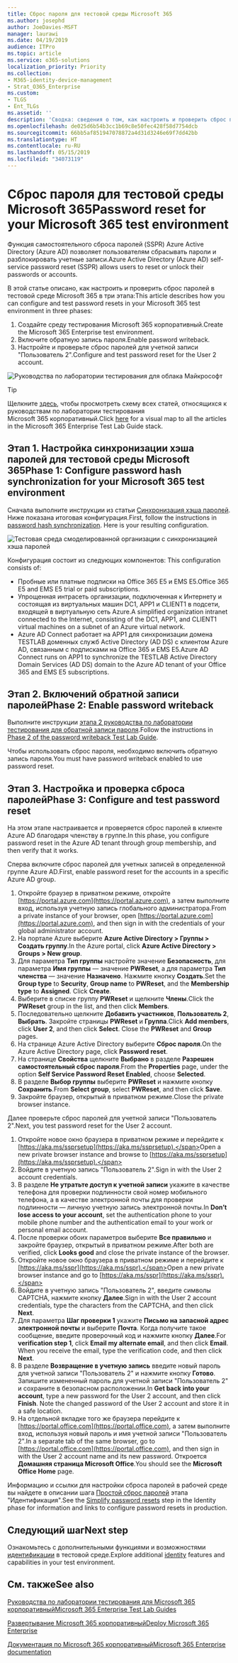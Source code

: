 ```yaml
---
title: Сброс пароля для тестовой среды Microsoft 365
ms.author: josephd
author: JoeDavies-MSFT
manager: laurawi
ms.date: 04/19/2019
audience: ITPro
ms.topic: article
ms.service: o365-solutions
localization_priority: Priority
ms.collection:
- M365-identity-device-management
- Strat_O365_Enterprise
ms.custom:
- TLGS
- Ent_TLGs
ms.assetid: ''
description: 'Сводка: сведения о том, как настроить и проверить сброс пароля для тестовой среды Microsoft 365.'
ms.openlocfilehash: de025d6b54b3cc1b69c8e50fec428f58d7754dcb
ms.sourcegitcommit: 66bb5af851947078872a4d31d3246e69f7dd42bb
ms.translationtype: HT
ms.contentlocale: ru-RU
ms.lasthandoff: 05/15/2019
ms.locfileid: "34073119"
---
```

# <a name="password-reset-for-your-microsoft-365-test-environment"></a><span data-ttu-id="004cf-103">Сброс пароля для тестовой среды Microsoft 365</span><span class="sxs-lookup"><span data-stu-id="004cf-103">Password reset for your Microsoft 365 test environment</span></span>

<span data-ttu-id="004cf-104">Функция самостоятельного сброса паролей (SSPR) Azure Active Directory (Azure AD) позволяет пользователям сбрасывать пароли и разблокировать учетные записи.</span><span class="sxs-lookup"><span data-stu-id="004cf-104">Azure Active Directory (Azure AD) self-service password reset (SSPR) allows users to reset or unlock their passwords or accounts.</span></span> 

<span data-ttu-id="004cf-105">В этой статье описано, как настроить и проверить сброс паролей в тестовой среде Microsoft 365 в три этапа:</span><span class="sxs-lookup"><span data-stu-id="004cf-105">This article describes how you can configure and test password resets in your Microsoft 365 test environment in three phases:</span></span>

1.  <span data-ttu-id="004cf-106">Создайте среду тестирования Microsoft 365 корпоративный.</span><span class="sxs-lookup"><span data-stu-id="004cf-106">Create the Microsoft 365 Enterprise test environment.</span></span>
2.  <span data-ttu-id="004cf-107">Включите обратную запись пароля.</span><span class="sxs-lookup"><span data-stu-id="004cf-107">Enable password writeback.</span></span>
3.  <span data-ttu-id="004cf-108">Настройте и проверьте сброс паролей для учетной записи "Пользователь 2".</span><span class="sxs-lookup"><span data-stu-id="004cf-108">Configure and test password reset for the User 2 account.</span></span>
    
![Руководства по лаборатории тестирования для облака Майкрософт](media/m365-enterprise-test-lab-guides/cloud-tlg-icon.png) 
    
> [!TIP]
> <span data-ttu-id="004cf-110">Щелкните [здесь](https://aka.ms/m365etlgstack), чтобы просмотреть схему всех статей, относящихся к руководствам по лаборатории тестирования Microsoft 365 корпоративный.</span><span class="sxs-lookup"><span data-stu-id="004cf-110">Click [here](https://aka.ms/m365etlgstack) for a visual map to all the articles in the Microsoft 365 Enterprise Test Lab Guide stack.</span></span>

## <a name="phase-1-configure-password-hash-synchronization-for-your-microsoft-365-test-environment"></a><span data-ttu-id="004cf-111">Этап 1. Настройка синхронизации хэша паролей для тестовой среды Microsoft 365</span><span class="sxs-lookup"><span data-stu-id="004cf-111">Phase 1: Configure password hash synchronization for your Microsoft 365 test environment</span></span>

<span data-ttu-id="004cf-p101">Сначала выполните инструкции из статьи [Синхронизация хэша паролей](password-hash-sync-m365-ent-test-environment.md). Ниже показана итоговая конфигурация.</span><span class="sxs-lookup"><span data-stu-id="004cf-p101">First, follow the instructions in [password hash synchronization](password-hash-sync-m365-ent-test-environment.md). Here is your resulting configuration.</span></span>
  
![Тестовая среда смоделированной организации с синхронизацией хэша паролей](media/pass-through-auth-m365-ent-test-environment/Phase1.png)
  
<span data-ttu-id="004cf-115">Конфигурация состоит из следующих компонентов: </span><span class="sxs-lookup"><span data-stu-id="004cf-115">This configuration consists of:</span></span> 
  
- <span data-ttu-id="004cf-116">Пробные или платные подписки на Office 365 E5 и EMS E5.</span><span class="sxs-lookup"><span data-stu-id="004cf-116">Office 365 E5 and EMS E5 trial or paid subscriptions.</span></span>
- <span data-ttu-id="004cf-117">Упрощенная интрасеть организации, подключенная к Интернету и состоящая из виртуальных машин DC1, APP1 и CLIENT1 в подсети, входящей в виртуальную сеть Azure.</span><span class="sxs-lookup"><span data-stu-id="004cf-117">A simplified organization intranet connected to the Internet, consisting of the DC1, APP1, and CLIENT1 virtual machines on a subnet of an Azure virtual network.</span></span> 
- <span data-ttu-id="004cf-118">Azure AD Connect работает на APP1 для синхронизации домена TESTLAB доменных служб Active Directory (AD DS) с клиентом Azure AD, связанным с подписками на Office 365 и EMS E5.</span><span class="sxs-lookup"><span data-stu-id="004cf-118">Azure AD Connect runs on APP1 to synchronize the TESTLAB Active Directory Domain Services (AD DS) domain to the Azure AD tenant of your Office 365 and EMS E5 subscriptions.</span></span>


## <a name="phase-2-enable-password-writeback"></a><span data-ttu-id="004cf-119">Этап 2. Включений обратной записи паролей</span><span class="sxs-lookup"><span data-stu-id="004cf-119">Phase 2: Enable password writeback</span></span>

<span data-ttu-id="004cf-120">Выполните инструкции [этапа 2 руководства по лаборатории тестирования для обратной записи пароля](password-writeback-m365-ent-test-environment.md#phase-2-enable-password-writeback-for-the-testlab-ad-ds-domain).</span><span class="sxs-lookup"><span data-stu-id="004cf-120">Follow the instructions in [Phase 2 of the password writeback Test Lab Guide](password-writeback-m365-ent-test-environment.md#phase-2-enable-password-writeback-for-the-testlab-ad-ds-domain).</span></span>

<span data-ttu-id="004cf-121">Чтобы использовать сброс пароля, необходимо включить обратную запись пароля.</span><span class="sxs-lookup"><span data-stu-id="004cf-121">You must have password writeback enabled to use password reset.</span></span>
  
## <a name="phase-3-configure-and-test-password-reset"></a><span data-ttu-id="004cf-122">Этап 3. Настройка и проверка сброса паролей</span><span class="sxs-lookup"><span data-stu-id="004cf-122">Phase 3: Configure and test password reset</span></span>

<span data-ttu-id="004cf-123">На этом этапе настраивается и проверяется сброс паролей в клиенте Azure AD благодаря членству в группе.</span><span class="sxs-lookup"><span data-stu-id="004cf-123">In this phase, you configure password reset in the Azure AD tenant through group membership, and then verify that it works.</span></span>

<span data-ttu-id="004cf-124">Сперва включите сброс паролей для учетных записей в определенной группе Azure AD.</span><span class="sxs-lookup"><span data-stu-id="004cf-124">First, enable password reset for the accounts in a specific Azure AD group.</span></span>

1. <span data-ttu-id="004cf-125">Откройте браузер в приватном режиме, откройте [https://portal.azure.com](https://portal.azure.com), а затем выполните вход, используя учетную запись глобального администратора.</span><span class="sxs-lookup"><span data-stu-id="004cf-125">From a private instance of your browser, open [https://portal.azure.com](https://portal.azure.com), and then sign in with the credentials of your global administrator account.</span></span>
2. <span data-ttu-id="004cf-126">На портале Azure выберите **Azure Active Directory > Группы > Создать группу**.</span><span class="sxs-lookup"><span data-stu-id="004cf-126">In the Azure portal, click **Azure Active Directory > Groups > New group**.</span></span>
3. <span data-ttu-id="004cf-p102">Для параметра **Тип группы** настройте значение **Безопасность**, для параметра **Имя группы** — значение **PWReset**, а для параметра **Тип членства** — значение **Назначено**. Нажмите кнопку **Создать**.</span><span class="sxs-lookup"><span data-stu-id="004cf-p102">Set the **Group type** to **Security**, **Group name** to **PWReset**, and the **Membership type** to **Assigned**. Click **Create**.</span></span>
5. <span data-ttu-id="004cf-129">Выберите в списке группу **PWReset** и щелкните **Члены**.</span><span class="sxs-lookup"><span data-stu-id="004cf-129">Click the **PWReset** group in the list, and then click **Members**.</span></span>
6. <span data-ttu-id="004cf-p103">Последовательно щелкните **Добавить участников**, **Пользователь 2**, **Выбрать**. Закройте страницы **PWReset** и **Группа**.</span><span class="sxs-lookup"><span data-stu-id="004cf-p103">Click **Add members**, click **User 2**, and then click **Select**. Close the **PWReset** and **Group** pages.</span></span>
7. <span data-ttu-id="004cf-132">На странице Azure Active Directory выберите **Сброс пароля**.</span><span class="sxs-lookup"><span data-stu-id="004cf-132">On the Azure Active Directory page, click **Password reset**.</span></span>
8. <span data-ttu-id="004cf-133">На странице **Свойства** щелкните **Выбрано** в разделе **Разрешен самостоятельный сброс пароля**.</span><span class="sxs-lookup"><span data-stu-id="004cf-133">From the **Properties** page, under the option **Self Service Password Reset Enabled**, choose **Selected**.</span></span>
9. <span data-ttu-id="004cf-134">В разделе **Выбор группы** выберите **PWReset** и нажмите кнопку **Сохранить**.</span><span class="sxs-lookup"><span data-stu-id="004cf-134">From **Select group**, select **PWReset**, and then click **Save**.</span></span>
10. <span data-ttu-id="004cf-135">Закройте браузер, открытый в приватном режиме.</span><span class="sxs-lookup"><span data-stu-id="004cf-135">Close the private browser instance.</span></span>

<span data-ttu-id="004cf-136">Далее проверьте сброс паролей для учетной записи "Пользователь 2".</span><span class="sxs-lookup"><span data-stu-id="004cf-136">Next, you test password reset for the User 2 account.</span></span>

1. <span data-ttu-id="004cf-137">Откройте новое окно браузера в приватном режиме и перейдите к [https://aka.ms/ssprsetup](https://aka.ms/ssprsetup).</span><span class="sxs-lookup"><span data-stu-id="004cf-137">Open a new private browser instance and browse to [https://aka.ms/ssprsetup](https://aka.ms/ssprsetup).</span></span>
2. <span data-ttu-id="004cf-138">Войдите в учетную запись "Пользователь 2".</span><span class="sxs-lookup"><span data-stu-id="004cf-138">Sign in with the User 2 account credentials.</span></span>
3. <span data-ttu-id="004cf-139">В разделе **Не утратьте доступ к учетной записи** укажите в качестве телефона для проверки подлинности свой номер мобильного телефона, а в качестве электронной почты для проверки подлинности — личную учетную запись электронной почты.</span><span class="sxs-lookup"><span data-stu-id="004cf-139">In **Don’t lose access to your account**, set the authentication phone to your mobile phone number and the authentication email to your work or personal email account.</span></span>
4. <span data-ttu-id="004cf-140">После проверки обоих параметров выберите **Все правильно** и закройте браузер, открытый в приватном режиме.</span><span class="sxs-lookup"><span data-stu-id="004cf-140">After both are verified, click **Looks good** and close the private instance of the browser.</span></span>
5. <span data-ttu-id="004cf-141">Откройте новое окно браузера в приватном режиме и перейдите к [https://aka.ms/sspr](https://aka.ms/sspr).</span><span class="sxs-lookup"><span data-stu-id="004cf-141">Open a new private browser instance and go to [https://aka.ms/sspr](https://aka.ms/sspr).</span></span>
6. <span data-ttu-id="004cf-142">Войдите в учетную запись "Пользователь 2", введите символы CAPTCHA, нажмите кнопку **Далее**.</span><span class="sxs-lookup"><span data-stu-id="004cf-142">Sign in with the User 2 account credentials, type the characters from the CAPTCHA, and then click **Next**.</span></span>
8. <span data-ttu-id="004cf-p104">Для параметра **Шаг проверки 1** укажите **Письмо на запасной адрес электронной почты** и выберите **Почта**. Когда получите такое сообщение, введите проверочный код и нажмите кнопку **Далее**.</span><span class="sxs-lookup"><span data-stu-id="004cf-p104">For **verification step 1**, click **Email my alternate email**, and then click **Email**. When you receive the email, type the verification code, and then click **Next**.</span></span>
9. <span data-ttu-id="004cf-p105">В разделе **Возвращение в учетную запись** введите новый пароль для учетной записи "Пользователь 2" и нажмите кнопку **Готово**. Запишите измененный пароль для учетной записи "Пользователь 2" и сохраните в безопасном расположении.</span><span class="sxs-lookup"><span data-stu-id="004cf-p105">In **Get back into your account**, type a new password for the User 2 account, and then click **Finish**. Note the changed password of the User 2 account and store it in a safe location.</span></span>
10. <span data-ttu-id="004cf-147">На отдельной вкладке того же браузера перейдите к [https://portal.office.com](https://portal.office.com), а затем выполните вход, используя новый пароль и имя учетной записи "Пользователь 2".</span><span class="sxs-lookup"><span data-stu-id="004cf-147">In a separate tab of the same browser, go to [https://portal.office.com](https://portal.office.com), and then sign in with the User 2 account name and its new password.</span></span> <span data-ttu-id="004cf-148">Откроется **Домашняя страница Microsoft Office**.</span><span class="sxs-lookup"><span data-stu-id="004cf-148">You should see the **Microsoft Office Home** page.</span></span>

<span data-ttu-id="004cf-149">Информацию и ссылки для настройки сброса паролей в рабочей среде вы найдете в описании шага [Простой сброс паролей](identity-password-reset.md#identity-pw-reset) этапа "Идентификация".</span><span class="sxs-lookup"><span data-stu-id="004cf-149">See the [Simplify password resets](identity-password-reset.md#identity-pw-reset) step in the Identity phase for information and links to configure password resets in production.</span></span>

## <a name="next-step"></a><span data-ttu-id="004cf-150">Следующий шаг</span><span class="sxs-lookup"><span data-stu-id="004cf-150">Next step</span></span>

<span data-ttu-id="004cf-151">Ознакомьтесь с дополнительными функциями и возможностями [идентификации](m365-enterprise-test-lab-guides.md#identity) в тестовой среде.</span><span class="sxs-lookup"><span data-stu-id="004cf-151">Explore additional [identity](m365-enterprise-test-lab-guides.md#identity) features and capabilities in your test environment.</span></span>

## <a name="see-also"></a><span data-ttu-id="004cf-152">См. также</span><span class="sxs-lookup"><span data-stu-id="004cf-152">See also</span></span>

[<span data-ttu-id="004cf-153">Руководства по лаборатории тестирования для Microsoft 365 корпоративный</span><span class="sxs-lookup"><span data-stu-id="004cf-153">Microsoft 365 Enterprise Test Lab Guides</span></span>](m365-enterprise-test-lab-guides.md)

[<span data-ttu-id="004cf-154">Развертывание Microsoft 365 корпоративный</span><span class="sxs-lookup"><span data-stu-id="004cf-154">Deploy Microsoft 365 Enterprise</span></span>](deploy-microsoft-365-enterprise.md)

[<span data-ttu-id="004cf-155">Документация по Microsoft 365 корпоративный</span><span class="sxs-lookup"><span data-stu-id="004cf-155">Microsoft 365 Enterprise documentation</span></span>](https://docs.microsoft.com/microsoft-365-enterprise/)
